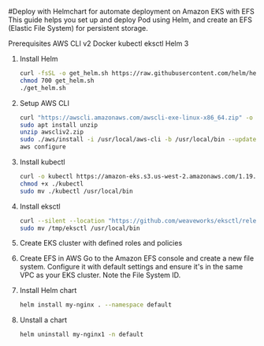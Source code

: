#Deploy with Helmchart for automate deployment on Amazon EKS with  EFS
This guide helps you set up and deploy Pod using Helm, and create an EFS (Elastic File System) for persistent storage.

Prerequisites
AWS CLI v2
Docker
kubectl
eksctl
Helm 3

1. Install Helm
   ```sh
   curl -fsSL -o get_helm.sh https://raw.githubusercontent.com/helm/helm/main/scripts/get-helm-3
   chmod 700 get_helm.sh
   ./get_helm.sh
   ```

2. Setup AWS CLI
   ```sh
   curl "https://awscli.amazonaws.com/awscli-exe-linux-x86_64.zip" -o "awscliv2.zip"
   sudo apt install unzip
   unzip awscliv2.zip
   sudo ./aws/install -i /usr/local/aws-cli -b /usr/local/bin --update
   aws configure
    ```

3. Install kubectl
   ```sh
   curl -o kubectl https://amazon-eks.s3.us-west-2.amazonaws.com/1.19.6/2021-01-05/bin/linux/amd64/kubectl
   chmod +x ./kubectl
   sudo mv ./kubectl /usr/local/bin
   ```

4. Install eksctl
    ```sh
   curl --silent --location "https://github.com/weaveworks/eksctl/releases/latest/download/eksctl_$(uname -s)_amd64.tar.gz" | tar xz -C /tmp
   sudo mv /tmp/eksctl /usr/local/bin
   ```

5. Create EKS cluster with defined roles and policies 
6. Create EFS in AWS
   Go to the Amazon EFS console and create a new file system.
   Configure it with default settings and ensure it's in the same VPC as your EKS cluster.
   Note the File System ID.

7. Install Helm chart
    ```sh
   helm install my-nginx . --namespace default
    ```
8. Unstall a chart
    ```sh
    helm uninstall my-nginx1 -n default
     ```



 
